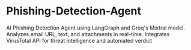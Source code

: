 # Phishing-Detection-Agent
AI Phishing Detection Agent using LangGraph and Groq's Mixtral model. Analyzes email URL, text, and attachments in real-time. Integrates VirusTotal API for threat intelligence and automated verdict
